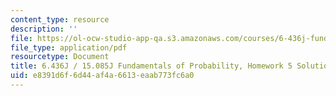 ```yaml
---
content_type: resource
description: ''
file: https://ol-ocw-studio-app-qa.s3.amazonaws.com/courses/6-436j-fundamentals-of-probability-fall-2018/e8391d6f6d44af4a6613eaab773fc6a0_MIT6_436JF18_hw5solutions.pdf
file_type: application/pdf
resourcetype: Document
title: 6.436J / 15.085J Fundamentals of Probability, Homework 5 Solutions
uid: e8391d6f-6d44-af4a-6613-eaab773fc6a0
---
```

